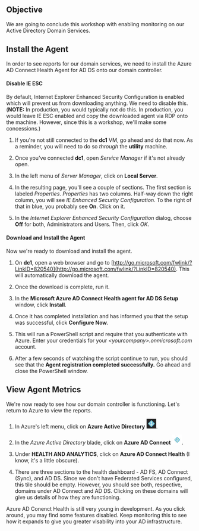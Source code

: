 ## Objective
We are going to conclude this workshop with enabling monitoring on our Active Directory Domain Services.

## Install the Agent
In order to see reports for our domain services, we need to install the Azure AD Connect Health Agent for AD DS onto our domain controller.

#### Disable IE ESC
By default, Internet Explorer Enhanced Security Configuration is enabled which will prevent us from downloading anything.  We need to disable this. (**NOTE:** In production, you would typically not do this.  In production, you would leave IE ESC enabled and copy the downloaded agent via RDP onto the machine.  However, since this is a workshop, we'll make some concessions.)

  1. If you're not still connected to the **dc1** VM, go ahead and do that now. As a reminder, you will need to do so _through_ the **utility** machine.

  2. Once you've connected **dc1**, open _Service Manager_ if it's not already open.

  3.  In the left menu of _Server Manager_, click on **Local Server**.

  4. In the resulting page, you'll see a couple of sections. The first section is labeled _Properties_.  _Properties_ has two columns.  Half-way down the right column, you will see _IE Enhanced Security Configuration_. To the right of that in blue, you probably see **On**. Click on it.

  5. In the _Internet Explorer Enhanced Security Configuration_ dialog, choose **Off** for both, Administrators and Users. Then, click _OK_.

#### Download and Install the Agent
Now we're ready to download and install the agent.

  1. On **dc1**, open a web browser and go to [http://go.microsoft.com/fwlink/?LinkID=820540](http://go.microsoft.com/fwlink/?LinkID=820540). This will automatically download the agent.

  2. Once the download is complete, run it.

  3. In the **Microsoft Azure AD Connect Health agent for AD DS Setup** window, click **Install**.

  4. Once it has completed installation and has informed you that the setup was successful, click **Configure Now**.

  5. This will run a PowerShell script and require that you authenticate with Azure. Enter your credentials for your _&lt;yourcompany&gt;.onmicrosoft.com_ account.

  6. After a few seconds of watching the script continue to run, you should see that the **Agent registration completed successfully.**  Go ahead and close the PowerShell window.

## View Agent Metrics
We're now ready to see how our domain controller is functioning. Let's return to Azure to view the reports.

  1. In Azure's left menu, click on **Azure Active Directory** <img src="../images/azure_ad_icon.jpg" class="inline"/>.

  2. In the _Azure Active Directory_ blade, click on **Azure AD Connect** <img src="../images/azure_ad_connect_icon.jpg" class="inline"/>.

  3. Under **HEALTH AND ANALYTICS**, click on **Azure AD Connect Health** (I know, it's a little obscure).

  4. There are three sections to the health dashboard - AD FS, AD Connect (Sync), and AD DS. Since we don't have Federated Services configured, this tile should be empty.  However, you should see both, respective, domains under AD Connect and AD DS.  Clicking on these domains will give us details of how they are functioning.

Azure AD Conenct Health is still very young in development.  As you click around, you may find some features disabled.  Keep monitoring this to see how it expands to give you greater visability into your AD infrastructure.